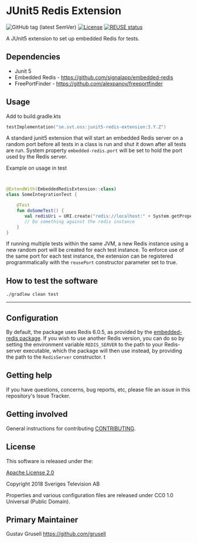 
# JUnit5 Redis Extension

![GitHub tag (latest SemVer)](https://img.shields.io/github/v/tag/svt/junit5-redis-extension)
[![License](https://img.shields.io/badge/License-Apache%202.0-blue.svg)](https://opensource.org/licenses/Apache-2.0)
[![REUSE status](https://api.reuse.software/badge/github.com/svt/junit5-redis-extension)](https://api.reuse.software/info/github.com/svt/junit5-redis-extension)

A JUnit5 extension to set up embedded Redis for tests.
  
## Dependencies

- Junit 5
- Embedded Redis - <https://github.com/signalapp/embedded-redis>
- FreePortFinder - <https://github.com/alexpanov/freeportfinder>

## Usage

Add to build.gradle.kts

```kotlin
testImplementation("se.svt.oss:junit5-redis-extension:3.Y.Z")
```

A standard junit5 extension that will start an embedded Redis server on a random port before all tests in a class
 is run and shut it down after all tests are run.
System property `embedded-redis.port` will be set to hold the port used by the Redis server.

Example on usage in test

```kotlin


@ExtendWith(EmbeddedRedisExtension::class)
class SomeIntegrationTest {

    @Test
    fun doSomeTest() {
       val redisUri = URI.create("redis://localhost:" + System.getProperty("embedded-redis.port"))
       // Do something against the redis instance
    }
}
```

If running multiple tests within the same JVM, a new Redis instance using a new random port will be created for each
 test instance.
To enforce use of the same port for each test instance, the extension can be registered programmatically with the `reusePort`
 constructor parameter set to true.

## How to test the software

```console
./gradlew clean test
```

----
## Configuration

By default, the package uses Redis 6.0.5, as provided by the [embedded-redis package](https://github.com/signalapp/embedded-redis).
If you wish to use another Redis version, you can do so by setting the environment variable ``REDIS_SERVER``
to the path to your Redis-server executable, which the package will then use instead, by providing the path to the `RedisServer` constructor.
t

## Getting help

If you have questions, concerns, bug reports, etc, please file an issue in this repository's Issue Tracker.

## Getting involved

General instructions for contributing [CONTRIBUTING](CONTRIBUTING.adoc).

## License

This software is released under the:

[Apache License 2.0](LICENSE)

Copyright 2018 Sveriges Television AB

Properties and various configuration files are released under CC0 1.0 Universal (Public Domain).

## Primary Maintainer

Gustav Grusell <https://github.com/grusell>

